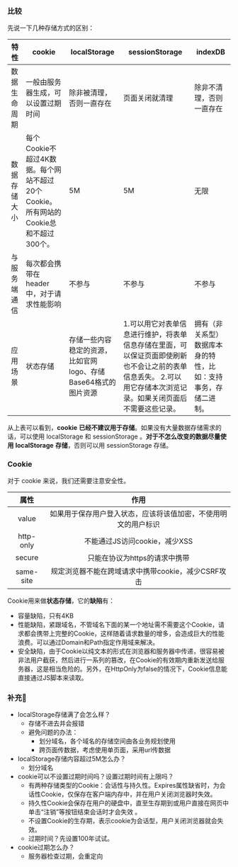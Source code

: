 ### 比较

先说一下几种存储方式的区别：

| 特性         | cookie                                                       | localStorage                                                 | sessionStorage                                               | indexDB                                                      |
| ------------ | ------------------------------------------------------------ | ------------------------------------------------------------ | ------------------------------------------------------------ | ------------------------------------------------------------ |
| 数据生命周期 | 一般由服务器生成，可以设置过期时间                           | 除非被清理，否则一直存在                                     | 页面关闭就清理                                               | 除非不清理，否则一直存在                                     |
| 数据存储大小 | 每个Cookie不超过4K数据。每个网站不超过20个Cookie。所有网站的Cookie总和不超过300个。 | 5M                                                           | 5M                                                           | 无限                                                         |
| 与服务端通信 | 每次都会携带在header中，对于请求性能影响                     | 不参与                                                       | 不参与                                                       | 不参与                                                       |
| 应用场景     | 状态存储                                                     | 存储一些内容稳定的资源，比如官网logo、存储Base64格式的图片资源 | 1.可以用它对表单信息进行维护，将表单信息存储在里面，可以保证页面即使刷新也不会让之前的表单信息丢失。  2.可以用它存储本次浏览记录。如果关闭页面后不需要这些记录。 | 拥有（非关系型）数据库本身的特性，比如：支持事务，存储二进制。 |

从上表可以看到，**cookie** **已经不建议用于存储**。如果没有大量数据存储需求的话，可以使用 localStorage 和 sessionStorage 。**对于不怎么改变的数据尽量使用** **localStorage** **存储**，否则可以用 sessionStorage 存储。

### Cookie

对于 cookie 来说，我们还需要注意安全性。

|   属性    |                             作用                             |
| :-------: | :----------------------------------------------------------: |
|   value   | 如果用于保存用户登入状态，应该将该值加密，不使用明文的用户标识 |
| http-only |                不能通过JS访问cookie，减少XSS                 |
|  secure   |                只能在协议为https的请求中携带                 |
| same-site |      规定浏览器不能在跨域请求中携带cookie，减少CSRF攻击      |

Cookie用来做**状态存储**，它的**缺陷**有：

- 容量缺陷，只有4KB
- 性能缺陷，紧跟域名，不管域名下面的某一个地址需不需要这个Cookie，请求都会携带上完整的Cookie，这样随着请求数量的增多，会造成巨大的性能浪费。可以通过Domain和Path指定作用域来解决。
- 安全缺陷，由于Cookie以纯文本的形式在浏览器和服务器中传递，很容易被非法用户截获，然后进行一系列的篡改，在Cookie的有效期内重新发送给服务器，这是相当危险的。另外，在HttpOnly为false的情况下，Cookie信息能直接通过JS脚本来读取。



### 补充🍄

- localStorage存储满了会怎么样？
  - 存储不进去并会报错
  - 避免问题的办法：
    - 划分域名，各个域名的存储空间由各业务规划使用
    - 跨页面传数据，考虑使用单页面，采用url传数据
- localStorage存储内容超过5M怎么办？
  - 划分域名
- cookie可以不设置过期时间吗？设置过期时间有上限吗？
  - 有两种存储类型的Cookie：会话性与持久性。Expires属性缺省时，为会话性Cookie，仅保存在客户端内存中，并在用户关闭浏览器时失效。
  - 持久性Cookie会保存在用户的硬盘中，直至生存期到或用户直接在网页中单击“注销”等按钮结束会话时才会失效 。
  - 不设置Cookie的生存期，表示cookie为会话型，用户关闭浏览器就会失效。
  - 过期时间？先设置100年试试。
- cookie过期怎么办？
  - 服务器检查过期，会重定向